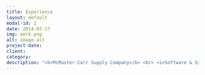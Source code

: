 ```yaml
---
title: Experience
layout: default
modal-id: 2
date: 2014-07-17
img: work.png
alt: image-alt
project-date: 
client: 
category: 
description: "<b>McMaster-Carr Supply Company</b> <br> <i>Software & Systems Engineer I</i> <br> June 2022 -- Present <br> <br> <b>Major League Baseball</b> <br> <i>Houston Astros Women in Sports Data Fellow</i> <br> August 2022 <br> <br> <b>Rice University</b> <br> <i>Welcome Center Student Assistant</i> <br> August 2021 -- May 2022 <br> <i>Linear Algebra Grader</i> <br> February 2021 -- May 2022 <br> <i>Women's Soccer Data Analyst</i> <br> September 2021 -- May 2022 <br> <br> <b>National Football League</b> <br> <i>NFL Women's Forum Participant</i> <br> March 2022 <br> <i>NFL Big Data Bowl Mentorship Program Mentee</i> <br> October 2021 -- January 2022 <br> <br> <b>Polymath Jr. REU</b> <br> <i>Student Researcher</i> <br> June 2021 -- August 2021"
---
```

